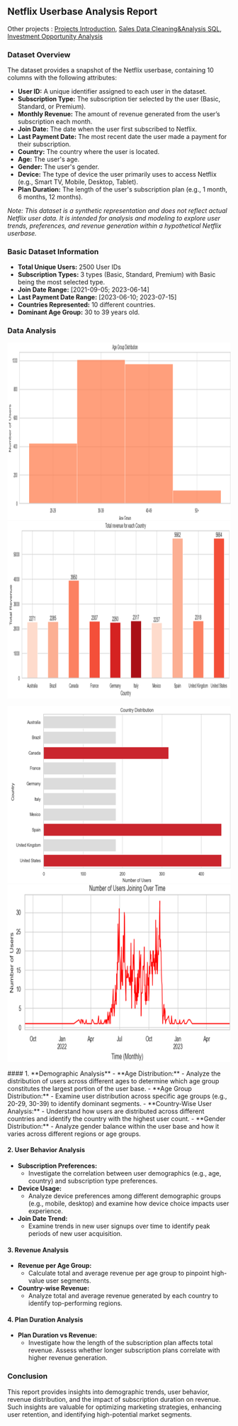 ## Netflix Userbase Analysis Report

Other projects : [Projects Introduction](https://github.com/ViaThanh/1-Projects-Introduction), [Sales Data Cleaning&Analysis SQL](https://github.com/ViaThanh/2-Sales-Data-Cleaning-and-Analysis-with-SQL), [Investment Opportunity Analysis](https://github.com/ViaThanh/4-Data-Preprocessing-and-Investment-Opportunity-Analysis)
### Dataset Overview

The dataset provides a snapshot of the Netflix userbase, containing 10 columns with the following attributes:

- **User ID:** A unique identifier assigned to each user in the dataset.
- **Subscription Type:** The subscription tier selected by the user (Basic, Standard, or Premium).
- **Monthly Revenue:** The amount of revenue generated from the user’s subscription each month.
- **Join Date:** The date when the user first subscribed to Netflix.
- **Last Payment Date:** The most recent date the user made a payment for their subscription.
- **Country:** The country where the user is located.
- **Age:** The user's age.
- **Gender:** The user's gender.
- **Device:** The type of device the user primarily uses to access Netflix (e.g., Smart TV, Mobile, Desktop, Tablet).
- **Plan Duration:** The length of the user's subscription plan (e.g., 1 month, 6 months, 12 months).

*Note: This dataset is a synthetic representation and does not reflect actual Netflix user data. It is intended for analysis and modeling to explore user trends, preferences, and revenue generation within a hypothetical Netflix userbase.*

### Basic Dataset Information

- **Total Unique Users:** 2500 User IDs
- **Subscription Types:** 3 types (Basic, Standard, Premium) with Basic being the most selected type.
- **Join Date Range:** [2021-09-05; 2023-06-14]
- **Last Payment Date Range:** [2023-06-10; 2023-07-15]
- **Countries Represented:** 10 different countries.
- **Dominant Age Group:** 30 to 39 years old.

### Data Analysis
<p align="center">
  <img src="https://github.com/ViaThanh/3-Netflix-Users-Behaviours-Analysis/blob/main/Charts/Age%20Group%20Distribution.png" height="400">
  <img src="https://github.com/ViaThanh/3-Netflix-Users-Behaviours-Analysis/blob/main/Charts/Revenue%20by%20Country.png" height="400">
</p>
<p align="center">
  <img src="https://github.com/ViaThanh/3-Netflix-Users-Behaviours-Analysis/blob/main/Charts/Country%20Distribution.png" height="400">
  <img src="https://github.com/ViaThanh/3-Netflix-Users-Behaviours-Analysis/blob/main/Charts/Users%20joining%20over%20Time.png" height="400">
</p>
#### 1. **Demographic Analysis**
- **Age Distribution:**
  - Analyze the distribution of users across different ages to determine which age group constitutes the largest portion of the user base.
- **Age Group Distribution:**
  - Examine user distribution across specific age groups (e.g., 20-29, 30-39) to identify dominant segments.
- **Country-Wise User Analysis:**
  - Understand how users are distributed across different countries and identify the country with the highest user count.
- **Gender Distribution:**
  - Analyze gender balance within the user base and how it varies across different regions or age groups.

#### 2. **User Behavior Analysis**
- **Subscription Preferences:**
  - Investigate the correlation between user demographics (e.g., age, country) and subscription type preferences.
- **Device Usage:**
  - Analyze device preferences among different demographic groups (e.g., mobile, desktop) and examine how device choice impacts user experience.
- **Join Date Trend:**
  - Examine trends in new user signups over time to identify peak periods of new user acquisition.

#### 3. **Revenue Analysis**
- **Revenue per Age Group:**
  - Calculate total and average revenue per age group to pinpoint high-value user segments.
- **Country-wise Revenue:**
  - Analyze total and average revenue generated by each country to identify top-performing regions.

#### 4. **Plan Duration Analysis**
- **Plan Duration vs Revenue:**
  - Investigate how the length of the subscription plan affects total revenue. Assess whether longer subscription plans correlate with higher revenue generation.

### Conclusion
This report provides insights into demographic trends, user behavior, revenue distribution, and the impact of subscription duration on revenue. Such insights are valuable for optimizing marketing strategies, enhancing user retention, and identifying high-potential market segments.
 

